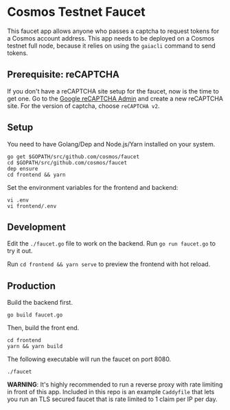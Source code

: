 # Cosmos Testnet Faucet

This faucet app allows anyone who passes a captcha to request tokens for a Cosmos account address. This app needs to be deployed on a Cosmos testnet full node, because it relies on using the `gaiacli` command to send tokens.

## Prerequisite: reCAPTCHA

If you don't have a reCAPTCHA site setup for the faucet, now is the time to get one. Go to the [Google reCAPTCHA Admin](https://www.google.com/recaptcha/admin) and create a new reCAPTCHA site. For the version of captcha, choose `reCAPTCHA v2`.

## Setup

You need to have Golang/Dep and Node.js/Yarn installed on your system.

```
go get $GOPATH/src/github.com/cosmos/faucet
cd $GOPATH/src/github.com/cosmos/faucet
dep ensure
cd frontend && yarn
```

Set the environment variables for the frontend and backend:

```
vi .env
vi frontend/.env
```

## Development

Edit the `./faucet.go` file to work on the backend. Run `go run faucet.go` to try it out.

Run `cd frontend && yarn serve` to preview the frontend with hot reload.

## Production

Build the backend first.

```
go build faucet.go
```

Then, build the front end.

```
cd frontend
yarn && yarn build
```

The following executable will run the faucet on port 8080. 

```
./faucet
```

**WARNING**: It's highly recommended to run a reverse proxy with rate limiting in front of this app. Included in this repo is an example `Caddyfile` that lets you run an TLS secured faucet that is rate limited to 1 claim per IP per day.

